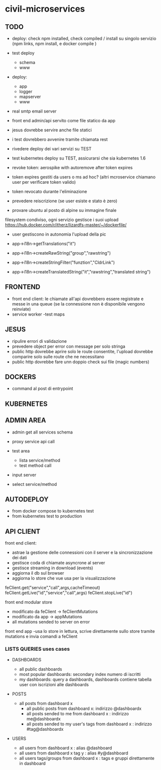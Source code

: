 # civil-microservices

## TODO
- deploy: check npm installed, check compiled / install su singolo servizio (npm links, npm install, e docker compile )
- test deploy
  - schema
  - www
- deploy:
  - app
  - logger
  - mapserver
  - www

- real smtp email server

- front end admin/api servito come file statico da app
- jesus dovrebbe servire anche file statici
- i test dovrebbero avvenire tramite chiamata rest

- rivedere deploy dei vari servizi su TEST
- test kubernetes deploy su TEST, assicurarsi che sia kubernetes 1.6

- revoke token: aerospike with autoremove after token expires
- token expires gestiti da users o ms ad hoc? (altri mcroservice chiamano user per verificare token valido)
- token revocato durante l'eliminazione

- prevedere reiscrizione (se user esiste e stato è zero)

- provare ubuntu al posto di alpine su immagine finale

filesystem condiviso, ogni servizio gestisce i suoi upload
https://hub.docker.com/r/itherz/lizardfs-master/~/dockerfile/
- user gestiscono in autonomia l'upload della pic

- app->i18n->getTranslations("it")
- app->i18n->createRawString("group","rawstring")
- app->i18n->createStringFilter("funztion","CldrLink")
- app->i18n->createTranslatedString("it","rawstring","translated string")



## FRONTEND

- front end client: le chiamate all'api dovrebbero essere registrate e messe in una queue (se la connessione non è disponibile vengono reinviate)
- service worker
-test maps
## JESUS
- ripulire errori di validazione
- prevedere object per error con message per solo stringa
- public http dovrebbe aprire solo le route consentite, l'upload dovrebbe comparire solo sulle route che ne necessitano
- public http dovrebbe fare unn doppio check sui file (magic numbers)

## DOCKERS
- command al post di entrypoint

## KUBERNETES

## ADMIN AREA

- admin get all services schema
- proxy service api call
- test area

  - lista service/method
  - test method call

- input server
- select service/method

## AUTODEPLOY

- from docker compose to kubernetes test
- from kubernetes test to production

## API CLIENT

front end client:

- astrae la gestione delle connessioni con il server e la sincronizzazione dei dati
- gestisce coda di chiamate asyncrone al server
- gestisce streaming in download (events)
- aggiorna il db sul browser
- aggiorna lo store che vue usa per la visualizzazione

feClient.get("service","call",args,cacheTimeout) feClient.getLive("id","service","call",args) feClient.stopLive("id")

front end modular store

- modificato da feClient -> feClientMutations
- modificato da app -> appMutations
- all mutations sended to server on error

front end app -usa lo store in lettura, scrive direttamente sullo store tramite mutations e invia comandi a feClient

### LISTS QUERIES uses cases

- DASHBOARDS
  - all public dashboards
  - most popular dashboards: secondary index numero di iscritti
  - my dashboards: query a dashboards, dashboards contiene tabella user con iscrizioni alle dashboards

- POSTS
  - all posts from dashboard x
    - all public posts from dashboard x: indirizzo @dashboardx
    - all posts sended to me from dashboard x : indirizzo me@dashboardx
    - all posts sended to my user's tags from dashboard x : indirizzo #tag@dashboardx

- USERS

  - all users from dashboard x : alias @dashboard
  - all users from dashboard x tag y : alias #y@dashboard
  - all users tags/groups from dashboard x : tags e gruppi direttamente in dashboard
